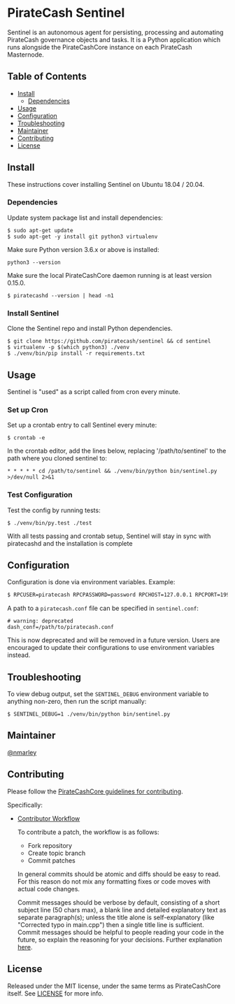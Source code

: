# PirateCash Sentinel

Sentinel is an autonomous agent for persisting, processing and automating PirateCash governance objects and tasks. It is a Python application which runs alongside the PirateCashCore instance on each PirateCash Masternode.

## Table of Contents
- [Install](#install)
  - [Dependencies](#dependencies)
- [Usage](#usage)
- [Configuration](#configuration)
- [Troubleshooting](#troubleshooting)
- [Maintainer](#maintainer)
- [Contributing](#contributing)
- [License](#license)

## Install

These instructions cover installing Sentinel on Ubuntu 18.04 / 20.04.

### Dependencies

Update system package list and install dependencies:

    $ sudo apt-get update
    $ sudo apt-get -y install git python3 virtualenv

Make sure Python version 3.6.x or above is installed:

    python3 --version

Make sure the local PirateCashCore daemon running is at least version 0.15.0.

    $ piratecashd --version | head -n1

### Install Sentinel

Clone the Sentinel repo and install Python dependencies.

    $ git clone https://github.com/piratecash/sentinel && cd sentinel
    $ virtualenv -p $(which python3) ./venv
    $ ./venv/bin/pip install -r requirements.txt

## Usage

Sentinel is "used" as a script called from cron every minute.

### Set up Cron

Set up a crontab entry to call Sentinel every minute:

    $ crontab -e

In the crontab editor, add the lines below, replacing '/path/to/sentinel' to the path where you cloned sentinel to:

    * * * * * cd /path/to/sentinel && ./venv/bin/python bin/sentinel.py >/dev/null 2>&1

### Test Configuration

Test the config by running tests:

    $ ./venv/bin/py.test ./test

With all tests passing and crontab setup, Sentinel will stay in sync with piratecashd and the installation is complete

## Configuration

Configuration is done via environment variables. Example:

```sh
$ RPCUSER=piratecash RPCPASSWORD=password RPCHOST=127.0.0.1 RPCPORT=19998 ./venv/bin/python bin/sentinel.py
```

A path to a `piratecash.conf` file can be specified in `sentinel.conf`:

    # warning: deprecated
    dash_conf=/path/to/piratecash.conf

This is now deprecated and will be removed in a future version. Users are encouraged to update their configurations to use environment variables instead.


## Troubleshooting

To view debug output, set the `SENTINEL_DEBUG` environment variable to anything non-zero, then run the script manually:

    $ SENTINEL_DEBUG=1 ./venv/bin/python bin/sentinel.py

## Maintainer

[@nmarley](https://github.com/nmarley)

## Contributing

Please follow the [PirateCashCore guidelines for contributing](https://github.com/piratecash/piratecash/blob/master/CONTRIBUTING.md).

Specifically:

* [Contributor Workflow](https://github.com/piratecash/piratecash/blob/master/CONTRIBUTING.md#contributor-workflow)

    To contribute a patch, the workflow is as follows:

    * Fork repository
    * Create topic branch
    * Commit patches

    In general commits should be atomic and diffs should be easy to read. For this reason do not mix any formatting fixes or code moves with actual code changes.

    Commit messages should be verbose by default, consisting of a short subject line (50 chars max), a blank line and detailed explanatory text as separate paragraph(s); unless the title alone is self-explanatory (like "Corrected typo in main.cpp") then a single title line is sufficient. Commit messages should be helpful to people reading your code in the future, so explain the reasoning for your decisions. Further explanation [here](http://chris.beams.io/posts/git-commit/).

## License

Released under the MIT license, under the same terms as PirateCashCore itself. See [LICENSE](LICENSE) for more info.
